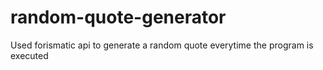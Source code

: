 # random-quote-generator
Used forismatic api to generate a random quote everytime the program is executed
